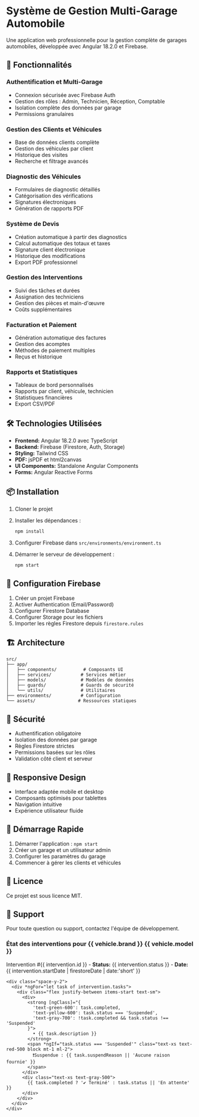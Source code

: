 # Système de Gestion Multi-Garage Automobile

Une application web professionnelle pour la gestion complète de garages automobiles, développée avec Angular 18.2.0 et Firebase.

## 🚀 Fonctionnalités

### Authentification et Multi-Garage
- Connexion sécurisée avec Firebase Auth
- Gestion des rôles : Admin, Technicien, Réception, Comptable
- Isolation complète des données par garage
- Permissions granulaires

### Gestion des Clients et Véhicules
- Base de données clients complète
- Gestion des véhicules par client
- Historique des visites
- Recherche et filtrage avancés

### Diagnostic des Véhicules
- Formulaires de diagnostic détaillés
- Catégorisation des vérifications
- Signatures électroniques
- Génération de rapports PDF

### Système de Devis
- Création automatique à partir des diagnostics
- Calcul automatique des totaux et taxes
- Signature client électronique
- Historique des modifications
- Export PDF professionnel

### Gestion des Interventions
- Suivi des tâches et durées
- Assignation des techniciens
- Gestion des pièces et main-d'œuvre
- Coûts supplémentaires

### Facturation et Paiement
- Génération automatique des factures
- Gestion des acomptes
- Méthodes de paiement multiples
- Reçus et historique

### Rapports et Statistiques
- Tableaux de bord personnalisés
- Rapports par client, véhicule, technicien
- Statistiques financières
- Export CSV/PDF

## 🛠️ Technologies Utilisées

- **Frontend:** Angular 18.2.0 avec TypeScript
- **Backend:** Firebase (Firestore, Auth, Storage)
- **Styling:** Tailwind CSS
- **PDF:** jsPDF et html2canvas
- **UI Components:** Standalone Angular Components
- **Forms:** Angular Reactive Forms

## 📦 Installation

1. Cloner le projet
2. Installer les dépendances :
   ```bash
   npm install
   ```

3. Configurer Firebase dans `src/environments/environment.ts`

4. Démarrer le serveur de développement :
   ```bash
   npm start
   ```

## 🔧 Configuration Firebase

1. Créer un projet Firebase
2. Activer Authentication (Email/Password)
3. Configurer Firestore Database
4. Configurer Storage pour les fichiers
5. Importer les règles Firestore depuis `firestore.rules`

## 🏗️ Architecture

```
src/
├── app/
│   ├── components/          # Composants UI
│   ├── services/           # Services métier
│   ├── models/             # Modèles de données
│   ├── guards/             # Guards de sécurité
│   └── utils/              # Utilitaires
├── environments/           # Configuration
└── assets/                # Ressources statiques
```

## 🔐 Sécurité

- Authentification obligatoire
- Isolation des données par garage
- Règles Firestore strictes
- Permissions basées sur les rôles
- Validation côté client et serveur

## 📱 Responsive Design

- Interface adaptée mobile et desktop
- Composants optimisés pour tablettes
- Navigation intuitive
- Expérience utilisateur fluide

## 🚦 Démarrage Rapide

1. Démarrer l'application : `npm start`
2. Créer un garage et un utilisateur admin
3. Configurer les paramètres du garage
4. Commencer à gérer les clients et véhicules

## 📄 Licence

Ce projet est sous licence MIT.

## 🤝 Support

Pour toute question ou support, contactez l'équipe de développement.


<div class="card mt-6" *ngFor="let vehicle of vehicles">
  <h3 class="text-lg font-medium text-gray-900 mb-4">État des interventions pour {{ vehicle.brand }} {{ vehicle.model }}</h3>

  <div *ngFor="let intervention of getInterventionsByVehicle(vehicle.id)" class="mb-4 border p-4 rounded-md bg-gray-50">
    <p class="text-sm text-gray-600 mb-2">
      Intervention #{{ intervention.id }} -
      <strong>Status:</strong> {{ intervention.status }} -
      <strong>Date:</strong> {{ intervention.startDate | firestoreDate | date:'short' }}
    </p>

    <div class="space-y-2">
      <div *ngFor="let task of intervention.tasks">
        <div class="flex justify-between items-start text-sm">
          <div>
            <strong [ngClass]="{
              'text-green-600': task.completed,
              'text-yellow-600': task.status === 'Suspended',
              'text-gray-700': !task.completed && task.status !== 'Suspended'
            }">
              • {{ task.description }}
            </strong>
            <span *ngIf="task.status === 'Suspended'" class="text-xs text-red-500 block mt-1 ml-2">
              ❗Suspendue : {{ task.suspendReason || 'Aucune raison fournie' }}
            </span>
          </div>
          <div class="text-xs text-gray-500">
            {{ task.completed ? '✔️ Terminé' : task.status || 'En attente' }}
          </div>
        </div>
      </div>
    </div>

  </div>

</div>